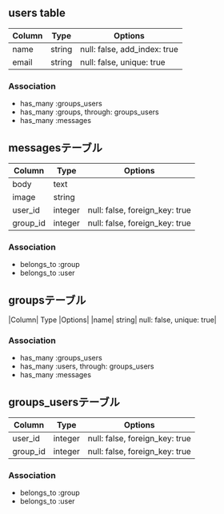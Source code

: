 ## users table

|Column| Type| Options|
|------|-----|--------|
|name |string| null: false, add_index: true|
|email| string| null: false, unique: true|

### Association
- has_many :groups_users
- has_many :groups, through: groups_users
- has_many :messages

## messagesテーブル

|Column |Type |Options|
|-------|-----|-------|
|body| text|
|image| string|
|user_id| integer |null: false, foreign_key: true|
|group_id |integer |null: false, foreign_key: true|

### Association
- belongs_to :group
- belongs_to :user

## groupsテーブル

|Column| Type |Options|
|name| string| null: false, unique: true|

### Association
- has_many :groups_users
- has_many :users, through: groups_users
- has_many :messages


## groups_usersテーブル

|Column|Type|Options|
|------|----|-------|
|user_id|integer|null: false, foreign_key: true|
|group_id|integer|null: false, foreign_key: true|

### Association
- belongs_to :group
- belongs_to :user